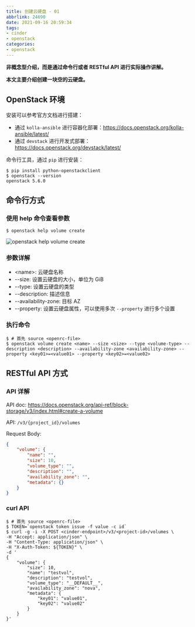 ```yaml
---
title: 创建云硬盘 - 01
abbrlink: 24690
date: 2021-09-16 20:59:34
tags:
- cinder
- openstack
categories:
- openstack
---
```


**非概念型介绍，而是通过命令行或者 RESTful API 进行实际操作讲解。**

**本文主要介绍创建一块空的云硬盘。**

## OpenStack 环境

安装可以参考官方文档进行搭建：

- 通过 `kolla-ansible` 进行容器化部署：https://docs.openstack.org/kolla-ansible/latest/
- 通过 `devstack` 进行开发式部署：https://docs.openstack.org/devstack/latest/

命令行工具，通过 `pip` 进行安装：

```shell
$ pip install python-openstackclient
$ openstack --version
openstack 5.6.0
```

## 命令行方式

### 使用 help 命令查看参数

```shell
$ openstack help volume create
```

![openstack help volume create](https://zbx-pic.oss-cn-shanghai.aliyuncs.com/iseeyou/2021-09-16_182117.png)

### 参数详解

- \<name\>: 云硬盘名称
- --size: 设置云硬盘的大小，单位为 GiB
- --type: 设置云硬盘的类型
- --description: 描述信息
- --availability-zone: 目标 AZ
- --property: 设置云硬盘属性，可以使用多次 `--property` 进行多个设置

### 执行命令

```shell
$ # 首先 source <openrc-file>
$ openstack volume create <name> --size <size> --type <volume-type> --description <description> --availability-zone <availability-zone> --property <key01>=<value01> --property <key02>=<value02>
```

## RESTful API 方式

### API 详解

API doc: https://docs.openstack.org/api-ref/block-storage/v3/index.html#create-a-volume

API: `/v3/{project_id}/volumes`

Request Body:

```json
{
    "volume": {
        "name": "",
        "size": 10,
        "volume_type": "",
        "description": "",
        "availability_zone": "",
        "metadata": {}
    }
}
```

### curl API

```shell
$ # 首先 source <openrc-file>
$ TOKEN=`openstack token issue -f value -c id`
$ curl -g -i -X POST <cinder-endpoint>/v3/<project-id>/volumes \
-H "Accept: application/json" \
-H "Content-Type: application/json" \
-H "X-Auth-Token: ${TOKEN}" \
-d '
{
    "volume": {
        "size": 10,
        "name": "testvol",
        "description": "testvol",
        "volume_type": "__DEFAULT__",
        "availability_zone": "nova",
        "metadata": {
            "key01": "value01",
            "key02": "value02"
        }
    }
}'
```
